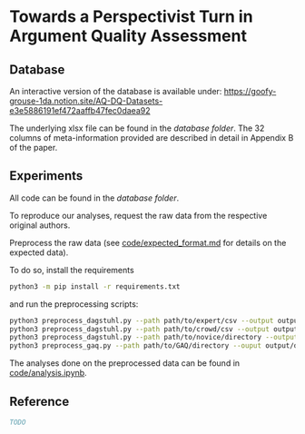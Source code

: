 # Towards a Perspectivist Turn in Argument Quality Assessment

## Database
An interactive version of the database is available under: https://goofy-grouse-1da.notion.site/AQ-DQ-Datasets-e3e5886191ef472aaffb47fec0daea92

The underlying xlsx file can be found in the *database folder*. The 32 columns of meta-information provided are described in detail in Appendix B of the paper.

## Experiments
All code can be found in the *database folder*.

To reproduce our analyses, request the raw data from the respective original authors.

Preprocess the raw data (see [code/expected_format.md](code/expected_format.md) for details on the expected data).

To do so, install the requirements
```bash
python3 -m pip install -r requirements.txt
```

and run the preprocessing scripts:
```bash
python3 preprocess_dagstuhl.py --path path/to/expert/csv --output output/directory --annotation_type expert
python3 preprocess_dagstuhl.py --path path/to/crowd/csv --output output/directory --annotation_type crowd
python3 preprocess_dagstuhl.py --path path/to/novice/directory --output output/directory --annotation_type novice
python3 preprocess_gaq.py --path path/to/GAQ/directory --ouput output/directory
```
The analyses done on the preprocessed data can be found in [code/analysis.ipynb](code/analysis.ipynb).

## Reference
```bibtex
TODO
```
